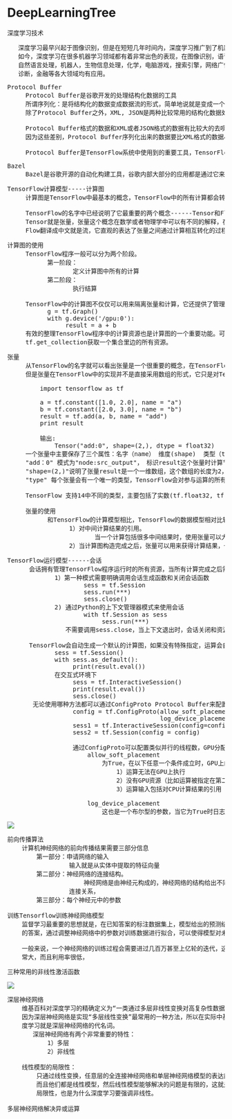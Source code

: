 # DeepLearningTree
深度学习技术

<pre>
   深度学习最早兴起于图像识别，但是在短短几年时间内，深度学习推广到了机器学习的各个领域，
   如今，深度学习在很多机器学习领域都有着非常出色的表现，在图像识别，语音识别，音频处理，
   自然语言处理，机器人，生物信息处理，化学，电脑游戏，搜索引擎，网络广告投放，医学自动
   诊断，金融等各大领域均有应用。
</pre>

<pre>
Protocol Buffer
     Protocol Buffer是谷歌开发的处理结构化数据的工具
     所谓序列化：是将结构化的数据变成数据流的形式，简单地说就是变成一个字符串。如何将结构化的数据序列化，并从序列化之后的数据流中还原出原来的结构化数据，统称为 处理为处理结构化数据，这就是Protocol Buffer要解决的问题
     除了Protocol Buffer之外，XML, JSON是两种比较常用的结构化数据处理工具。

     Protocol Buffer格式的数据和XML或者JSON格式的数据有比较大的去呗，首先，Protocol Buffer序列化之后得到的数据不是可读的字符串，而是二进制流。其次，XML或者JSON格式的数据信息都包含在了序列化之后的数据中，不需要任何其他信息就能还原序列之后的数据。但使用Protocol Buffer时需要先定义数据的格式（schema），还原一个序列化之后的数据将需要使用到这个定义好的数据格式。
     因为这些差别，Protocol Buffer序列化出来的数据要比XML格式的数据小3到10倍，解析的时间要快20-100倍。

     Protocol Buffer是TensorFlow系统中使用到的重要工具，TensorFlow中的数据基本上是通过Protocol Buffer来组织的，分布式TensorFlow的通信协议gRPC也是以Protocol Buffer作为基础的。
</pre>

<pre>
Bazel
     Bazel是谷歌开源的自动化构建工具，谷歌内部大部分的应用都是通过它来编译的，相比传统的Makefile, Ant， Maven,  Bazel在速度，可伸缩性，灵活性以及对不同程序语言和平台的支持上都要更加出色，
</pre>

<pre>
TensorFlow计算模型-----计算图
     计算图是TensorFlow中最基本的概念，TensorFlow中的所有计算都会转化为计算图上的节点。

     TensorFlow的名字中已经说明了它最重要的两个概念------Tensor和Flow。
     Tensor就是张量，张量这个概念在数学或者物理学中可以有不同的解释，在TensorFlow中，张量可以被简单的理解为多维数组，
     Flow翻译成中文就是流，它直观的表达了张量之间通过计算相互转化的过程，TensorFlow是一个通过计算图的形式来表述计算的编程系统，
</pre>

<pre>
计算图的使用
     TensorFlow程序一般可以分为两个阶段。
           第一阶段：
                  定义计算图中所有的计算
           第二阶段：
                  执行结算

     TensorFlow中的计算图不仅仅可以用来隔离张量和计算，它还提供了管理张量和计算的机制，计算图可以通过tf.Graph.device函数来指定运行计算的设备，这为TensorFlow使用GPU提供了机制。
           g = tf.Graph()
           with g.device('/gpu:0'):
                result = a + b
     有效的整理TensorFlow程序中的计算资源也是计算图的一个重要功能。可以通过集合来管理不同类型的资源，比如通过 tf.add_to_collection函数将资源加入一个或者多个集合中，然后通过
     tf.get_collection获取一个集合里边的所有资源。
</pre>

<pre>
张量
     从TensorFlow的名字就可以看出张量是一个很重要的概念，在TensorFlow程序中，所有的数据都是通过张量的形式来表示，从功能的角度上看，张量可以被简单理解为多维数组，第n阶张量就是n维数组。
     但是张量在TensorFlow中的实现并不是直接采用数组的形式，它只是对TensorFlow中运算结果的引用。在张量中并没有真正保存数字，它保存的是如何得到这些数字的计算过程。

         import tensorflow as tf
         
         a = tf.constant([1.0, 2.0], name = "a")
         b = tf.constant([2.0, 3.0], name = "b")
         result = tf.add(a, b, name = "add")
         print result

         输出:
             Tensor("add:0", shape=(2,), dtype = float32)
     一个张量中主要保存了三个属性：名字（name） 维度(shape)  类型（type）
     "add：0" 模式为"node:src_output"， 标识result这个张量时计算节点"add"输出的第一个结果
     "shape=(2,)"说明了张量result是一个一维数组，这个数组的长度为2，
     "type" 每个张量会有一个唯一的类型，TensorFlow会对参与运算的所有张量进行类型的检查，当发现类型不匹配时会报错。

     TensorFlow 支持14中不同的类型，主要包括了实数(tf.float32, tf.float64,)， 整数(tf.int8, tf.int16, tf.int32, tf.int64, tf.uint8)

     张量的使用
           和TensorFlow的计算模型相比，TensorFlow的数据模型相对比较简单，张量使用主要归结为两大类
                 1）对中间计算结果的引用。
                        当一个计算包括很多中间结果时，使用张量可以大大提高代码的可读性。
                 2）当计算图构造完成之后，张量可以用来获得计算结果，也就是得到真实的数字，虽然张量本身没有存储具体的数字，但是通过session就可以得到具体的数字。
</pre>

<pre>
TensorFlow运行模型------会话
      会话拥有管理TensorFlow程序运行时的所有资源，当所有计算完成之后需要关闭会话来帮助系统回收资源，否则就可能出现资源泄漏的问题，TensorFlow中使用会话的模式一般有两种：
             1）第一种模式需要明确调用会话生成函数和关闭会话函数
                     sess = tf.Session
                     sess.run(***)
                     sess.close()
             2) 通过Python的上下文管理器模式来使用会话
                     with tf.Session as sess
                          sess.run(***)
                不需要调用sess.close，当上下文退出时，会话关闭和资源释放也自动完成了

      TensorFlow会自动生成一个默认的计算图，如果没有特殊指定，运算会自动加入这个计算图中，TensorFlow中的会话也有类似的机制，但是TensorFlow不会自动生成默认是的会话，而是需要手动指定，当默认的会话被指定之后可以通过tf.Tensor.eval函数来计算一个张量的取值。
             sess = tf.Session()
             with sess.as_default():
                  print(result.eval())
             在交互式环境下
                  sess = tf.InteractiveSession()
                  print(result.eval())
                  sess.close()
       无论使用哪种方法都可以通过ConfigProto Protocol Buffer来配置需要生成的会话，
                  config = tf.ConfigProto(allow_soft_placement=True,
                                          log_device_placement=True)
                  sess1 = tf.InteractiveSession(config=config)
                  sess2 = tf.Session(config = config)

                  通过ConfigProto可以配置类似并行的线程数，GPU分配策略，运算超时时间等参数。
                      allow_soft_placement 
                          为True，在以下任意一个条件成立时，GPU上的运算可以放到CPU上执行
                              1）运算无法在GPU上执行
                              2）没有GPU资源（比如运算被指定在第二个GPU，而机器实际只有一个GPU）
                              3）运算输入包括对CPU计算结果的引用
                      
                      log_device_placement
                          这也是一个布尔型的参数，当它为True时日志中将会记录每个节点被安排在了哪个设备上以方便调式，而在生产环境中可以将这个参数置为False可以减少日志。
</pre>

![](https://i.imgur.com/eSncyaT.jpg)

<pre>
前向传播算法
    计算机神经网络的前向传播结果需要三部分信息
        第一部分：申请网络的输入
                 输入就是从实体中提取的特征向量
        第二部分：神经网络的连接结构。
                     神经网络是由神经元构成的，神经网络的结构给出不同神经元之间输入输出的
                 连接关系，
        第三部分：每个神经元中的参数

训练Tensorflow训练神经网络模型
    监督学习最重要的思想就是，在已知答案的标注数据集上，模型给出的预测结果要尽量接近真实
    的答案，通过调整神经网络中的参数对训练数据进行拟合，可以使得模型对未知提供预测的能力。

    一般来说，一个神经网络的训练过程会需要进过几百万甚至上亿轮的迭代，这样计算图就会非
    常大，而且利用率很低，
</pre>

三种常用的非线性激活函数

![](https://i.imgur.com/s1AjOuf.jpg)

<pre>
深层神经网络
    维基百科对深度学习的精确定义为“一类通过多层非线性变换对高复杂性数据建模算法的集合”，
    因为深层神经网络是实现“多层线性变换”最常用的一种方法，所以在实际中基本上可以认为深
    度学习就是深层神经网络的代名词。
       深层神经网络有两个非常重要的特性：
           1）多层
           2）非线性

    线性模型的局限性：
        只通过线性变换，任意层的全连接神经网络和单层神经网络模型的表达能力没有任何区别，
        而且他们都是线性模型，然后线性模型能够解决的问题是有限的，这就是线性模型最大的
        局限性，也是为什么深度学习要强调非线性。

多层神经网络解决异或运算
    
</pre>